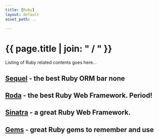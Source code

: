```yaml
---
title: [Ruby]
layout: default
asset_path: ..

---
```


# {{ page.title | join: " / " }}


Listing of Ruby related contents goes here...


## [Sequel](/ruby/sequel/) <span>- the best Ruby ORM bar none</span>

## [Roda](/ruby/roda/) <span>- the best Ruby Web Framework. Period!</span>

## [Sinatra](/ruby/sinatra/) <span>- a great Ruby Web Framework.</span>

## [Gems](/ruby/gems/) <span>- great Ruby gems to remember and use</span>